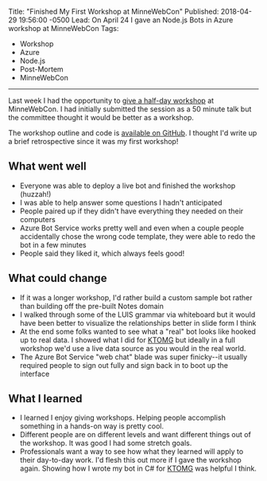 Title: "Finished My First Workshop at MinneWebCon"
Published: 2018-04-29 19:56:00 -0500
Lead: On April 24 I gave an Node.js Bots in Azure workshop at MinneWebCon
Tags:
- Workshop
- Azure
- Node.js
- Post-Mortem
- MinneWebCon
---

Last week I had the opportunity to [give a half-day workshop][workshop-post] at MinneWebCon. I had initially submitted the session as a 50 minute talk but the committee thought it would be better as a workshop.

The workshop outline and code is [available on GitHub][workshop]. I thought I'd write up a brief retrospective since it was my first workshop!

## What went well

- Everyone was able to deploy a live bot and finished the workshop (huzzah!)
- I was able to help answer some questions I hadn't anticipated
- People paired up if they didn't have everything they needed on their computers
- Azure Bot Service works pretty well and even when a couple people accidentally chose the wrong code template, they were able to redo the bot in a few minutes
- People said they liked it, which always feels good!

## What could change

- If it was a longer workshop, I'd rather build a custom sample bot rather than building off the pre-built Notes domain
- I walked through some of the LUIS grammar via whiteboard but it would have been better to visualize the relationships better in slide form I think
- At the end some folks wanted to see what a "real" bot looks like hooked up to real data. I showed what I did for [KTOMG][ktomg] but ideally in a full workshop we'd use a live data source as you would in the real world.
- The Azure Bot Service "web chat" blade was super finicky--it usually required people to sign out fully and sign back in to boot up the interface

## What I learned

- I learned I enjoy giving workshops. Helping people accomplish something in a hands-on way is pretty cool.
- Different people are on different levels and want different things out of the workshop. It was good I had some stretch goals.
- Professionals want a way to see how what they learned will apply to their day-to-day work. I'd flesh this out more if I gave the workshop again. Showing how I wrote my bot in C# for [KTOMG][ktomg] was helpful I think.

[workshop-post]: https://kamranicus.com/posts/2017-12-18-workshop-bots-javascript-node-minnewebcon
[workshop]: https://github.com/kamranayub/workshop-nodejs-azure-bots
[ktomg]: http://ktomg.com